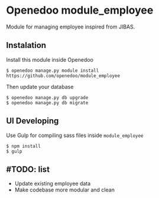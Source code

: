 # Openedoo module_employee

Module for managing employee inspired from JIBAS.

## Instalation

Install this module inside Openedoo
```
$ openedoo manage.py module install https://github.com/openedoo/module_employee
```
Then update your database
```
$ openedoo manage.py db upgrade
$ openedoo manage.py db migrate
```

## UI Developing
Use Gulp for compiling sass files inside `module_employee`
```
$ npm install
$ gulp
```

## #TODO: list
* Update existing employee data
* Make codebase more modular and clean
